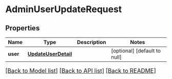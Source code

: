 # AdminUserUpdateRequest
## Properties

Name | Type | Description | Notes
------------ | ------------- | ------------- | -------------
**user** | [**UpdateUserDetail**](UpdateUserDetail.md) |  | [optional] [default to null]

[[Back to Model list]](../README.md#documentation-for-models) [[Back to API list]](../README.md#documentation-for-api-endpoints) [[Back to README]](../README.md)

<style>
     p, ul, ol, li { font-size: 18px !important;}
</style>

